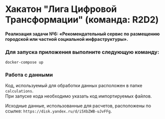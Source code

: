 # Хакатон "Лига Цифровой Трансформации" (команда: R2D2)

#### Реализация задачи №6: «‎Рекомендательный сервис по размещению городской или частной социальной инфраструктуры»‎.

### Для запуска приложения выполните следующую команду:

`docker-compose up`

### Работа с данными

Код, используемый для обработки данных расположен в папке `calculations`.  
При запуске кода необходимо указать код импортируемых файлов.

Исходные данные, использованные для расчетов, расположены по ссылке: `https://disk.yandex.ru/d/i5XbZWB-uJvFFg`.
